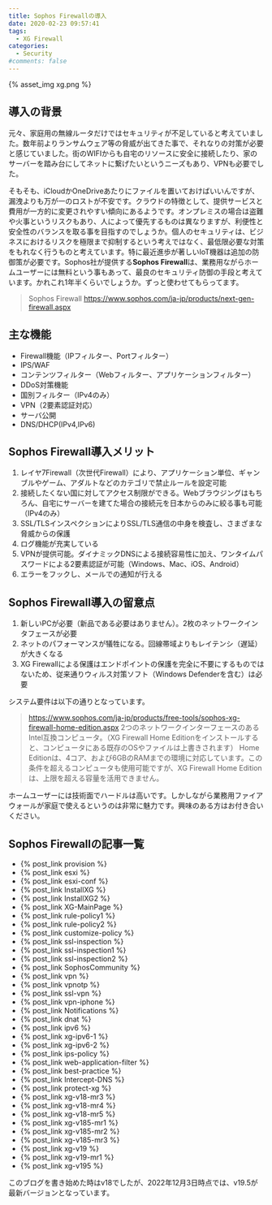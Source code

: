```yaml
---
title: Sophos Firewallの導入
date: 2020-02-23 09:57:41
tags:
  - XG Firewall
categories:
  - Security
#comments: false
---
```

{% asset_img xg.png %}

## 導入の背景

元々、家庭用の無線ルータだけではセキュリティが不足していると考えていました。数年前よりランサムウェア等の脅威が出てきた事で、それなりの対策が必要と感じていました。街のWIFIからも自宅のリソースに安全に接続したり、家のサーバーを踏み台にしてネットに繋げたいというニーズもあり、VPNも必要でした。
<!-- more -->
そもそも、iCloudかOneDriveあたりにファイルを置いておけばいいんですが、漏洩よりも万が一のロストが不安です。クラウドの特徴として、提供サービスと費用が一方的に変更されやすい傾向にあるようです。オンプレミスの場合は盗難や火事というリスクもあり、人によって優先するものは異なりますが、利便性と安全性のバランスを取る事を目指すのでしょうか。個人のセキュリティは、ビジネスにおけるリスクを極限まで抑制するという考えではなく、最低限必要な対策をもれなく行うものと考えています。特に最近進歩が著しいIoT機器は追加の防御策が必要です。Sophos社が提供する**Sophos Firewall**は、業務用ながらホームユーザーには無料という事もあって、最良のセキュリティ防御の手段と考えています。かれこれ1年半くらいでしょうか。ずっと使わせてもらってます。

> Sophos Firewall
 <https://www.sophos.com/ja-jp/products/next-gen-firewall.aspx>

## 主な機能

- Firewall機能（IPフィルター、Portフィルター）
- IPS/WAF
- コンテンツフィルター（Webフィルター、アプリケーションフィルター）
- DDoS対策機能
- 国別フィルター（IPv4のみ）
- VPN（2要素認証対応）
- サーバ公開
- DNS/DHCP(IPv4,IPv6)

## Sophos Firewall導入メリット

1. レイヤ7Firewall（次世代Firewall）により、アプリケーション単位、ギャンブルやゲーム、アダルトなどのカテゴリで禁止ルールを設定可能
2. 接続したくない国に対してアクセス制限ができる。Webブラウジングはもちろん、自宅にサーバーを建てた場合の接続元を日本からのみに絞る事も可能（IPv4のみ）
3. SSL/TLSインスペクションによりSSL/TLS通信の中身を検査し、さまざまな脅威からの保護
4. ログ機能が充実している
5. VPNが提供可能。ダイナミックDNSによる接続容易性に加え、ワンタイムパスワードによる2要素認証が可能（Windows、Mac、iOS、Android）
6. エラーをフックし、メールでの通知が行える

## Sophos Firewall導入の留意点

1. 新しいPCが必要（新品である必要はありません）。2枚のネットワークインタフェースが必要
2. ネットのパフォーマンスが犠牲になる。回線帯域よりもレイテンシ（遅延）が大きくなる
3. XG Firewallによる保護はエンドポイントの保護を完全に不要にするものではないため、従来通りウィルス対策ソフト（Windows Defenderを含む）は必要

システム要件は以下の通りとなっています。

><https://www.sophos.com/ja-jp/products/free-tools/sophos-xg-firewall-home-edition.aspx>
>2つのネットワークインターフェースのあるIntel互換コンピュータ。（XG Firewall Home Editionをインストールすると、コンピュータにある既存のOSやファイルは上書きされます）
>Home Editionは、4コア、および6GBのRAMまでの環境に対応しています。この条件を超えるコンピュータも使用可能ですが、XG Firewall Home Editionは、上限を超える容量を活用できません。

ホームユーザーには技術面でハードルは高いです。しかしながら業務用ファイアウォールが家庭で使えるというのは非常に魅力です。興味のある方はお付き合いください。

## Sophos Firewallの記事一覧

- {% post_link provision %}
- {% post_link esxi %}
- {% post_link esxi-conf %}
- {% post_link InstallXG %}
- {% post_link InstallXG2 %}
- {% post_link XG-MainPage %}
- {% post_link rule-policy1 %}
- {% post_link rule-policy2 %}
- {% post_link customize-policy %}
- {% post_link ssl-inspection %}
- {% post_link ssl-inspection1 %}
- {% post_link ssl-inspection2 %}
- {% post_link SophosCommunity %}
- {% post_link vpn %}
- {% post_link vpnotp %}
- {% post_link ssl-vpn %}
- {% post_link vpn-iphone %}
- {% post_link Notifications %}
- {% post_link dnat %}
- {% post_link ipv6 %}
- {% post_link xg-ipv6-1 %}
- {% post_link xg-ipv6-2 %}
- {% post_link ips-policy %}
- {% post_link web-application-filter %}
- {% post_link best-practice %}
- {% post_link Intercept-DNS %}
- {% post_link protect-xg %}
- {% post_link xg-v18-mr3 %}
- {% post_link xg-v18-mr4 %}
- {% post_link xg-v18-mr5 %}
- {% post_link xg-v185-mr1 %}
- {% post_link xg-v185-mr2 %}
- {% post_link xg-v185-mr3 %}
- {% post_link xg-v19 %}
- {% post_link xg-v19-mr1 %}
- {% post_link xg-v195 %}

このブログを書き始めた時はv18でしたが、2022年12月3日時点では、v19.5が最新バージョンとなっています。